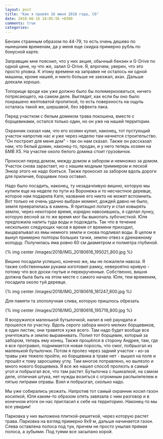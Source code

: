 ```yaml
---
layout: post
title: "Как я провёл 16 июня 2018 года, Сб"
date: 2018-06-16 18:05:56 +0300
comments: true
categories: 
---
```


Бензин странным образом по 44-79, то есть очень дешево по нынешним временам, да у меня еще скидка примерно рубль по бонусной карте. 

Заправщик мне пояснил, что у них акция, обычный бензин и G-Drive по одной цене, ну что же, залил G-Drive. Я, впрочем, уверен, что это просто уловка. К этому времени на заправке не осталось ни одной машины, кроме нашей, и никто больше не заезжал, ахах. Дальше доехали хорошо.

Топорище вроде как уже должно было бы полимеризоваться, ничего потрясающего, на самом деле. Выглядит, как если бы оно было покрашено желтоватой пропиткой, то есть поверхность на ощупь осталась такой же, шершавой, без эффекта лака.

Перед участком с белым домиком трава покошена, вместе с борщевиками, остался только один, но он уже на нашей территории.

Охранник сказал нам, что его хозяин купил, наконец, тот пустующий участок напротив нас и уже через неделю там начнется строительство. "Он построит для меня дом" - так он нам сказал. Также он рассказал нам, что белый домик, наконец-то, продан, и у него теперь хозяин на БМВ Х5. На участке около белого домика стоит грузовичок.

Прокосил перед домом, между домом и забором и немножко за домом. Участок снова зарастает, но с нашим модным триммером и леской Энкор этого не надо бояться. Также прокосил за забором вдоль дороги для приличия, борщевик пока оставил. 

Надо было посадить, наконец, ту незадачливую вишню, которую мы купили еще на неделе по пути из Воронежа и то несчастное деревце, которое нам подарила Катя, название его никто не может вспомнить. Вот только не очень удачно выбран момент, дождей давно не было, земля превратилась в камень. Я притащил лопату и стал ковырять землю, через некоторое время, изрядно навозившись, я сделал лунку, которую весной за то же время мог бы выкопать зубочисткой. Юля предложила налить туда воды и подождать. Так что в течение нескольких следующих часов я время от времени приходил, выцарапывал из ямы немного земли и снова подливал воды. В целом я вынул примерно полторы больших тачки, землю отвез к дренажному колодцу. Получилась яма ровно 60 см диаметром и полметра глубиной.

{% img center /images/2018/IMG_20180616_195021_800.jpg %}

Вишню посадили успешно, конечно же, мы не пожалели навоза. Я также собственными руками изготовил рамку, невероятно кривую - потому что все доски гнутые и перекрученные. Собственно, вишня должна была быть на этом месте с самого начала. Юля, тем временем, посадила около туй деревце.

{% img center /images/2018/IMG_20180616_181247_800.jpg %}

Для памяти та злополучная слива, которую пришлось обрезать

{% img center /images/2018/IMG_20180616_195719_800.jpg %}

Я вооружился маленькой бутылочкой, налил в неё раундапа и прошелся по участку. Вдоль серого забора много мелких борщевиков, в один листик, они травятся хуже всего. Там надо будет вообще все уничтожать и землю выравнивать. Полил тот борщевик, который за забором, теперь ему конец. Также прошёлся в сторону Андрея, там, где я все протравил, поднимается новая поросль, что смог, побрызгал из маленькой бутылочки. Потом я пролез через задний участок - из-за травы уже тяжело пройти, но борщевика в траве нет - вышел на поле и прошёл к тому заросшему углу. Там многое потравлено, но вылезло и много нового борщевика. Я все же нашел способ пролезть в самый угол и побрызгал все, что там растет. Бутылочка с пшикалкой, на самом деле, отличная штука, нет нужды возиться с огромным распылителем и пятью литрами отравы. Взял и побрызгал, сколько надо.

Мы уже собирались уезжать. Напротив тот самый охранник косил газон косилкой, Юля каким-то образом опять завязала с ним разговор и в конечном итоге он нас пригласил к себе на территорию. Наконец-то мы все увидим!

Парковка у них выложена плиткой-решеткой, через которую растет трава. Парковка на взгляд примерно 9х9 м, дальше начинается газон. Слева оставлена полоса под туи, причем не просто унылая прямая полоса, а зубьями. Под туями все засыпано корой.